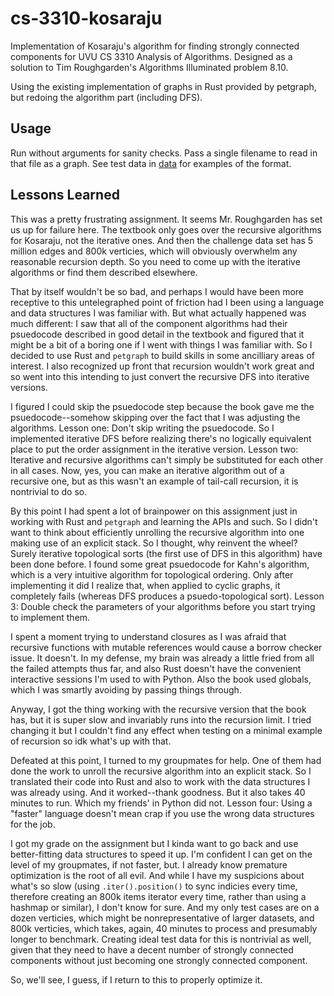 # cs-3310-kosaraju

Implementation of Kosaraju's algorithm for finding strongly connected components for UVU CS 3310 Analysis of Algorithms. Designed as a solution to Tim Roughgarden's Algorithms Illuminated problem 8.10.

Using the existing implementation of graphs in Rust provided by petgraph, but redoing the algorithm part (including DFS).

## Usage

Run without arguments for sanity checks. Pass a single filename to read in that file as a graph. See test data in [data](data/) for examples of the format.

## Lessons Learned

This was a pretty frustrating assignment. It seems Mr. Roughgarden has set us up for failure here. The textbook only goes over the recursive algorithms for Kosaraju, not the iterative ones. And then the challenge data set has 5 million edges and 800k verticies, which will obviously overwhelm any reasonable recursion depth. So you need to come up with the iterative algorithms or find them described elsewhere.

That by itself wouldn't be so bad, and perhaps I would have been more receptive to this untelegraphed point of friction had I been using a language and data structures I was familiar with. But what actually happened was much different: I saw that all of the component algorithms had their psuedocode described in good detail in the textbook and figured that it might be a bit of a boring one if I went with things I was familiar with. So I decided to use Rust and `petgraph` to build skills in some ancilliary areas of interest. I also recognized up front that recursion wouldn't work great and so went into this intending to just convert the recursive DFS into iterative versions.

I figured I could skip the psuedocode step because the book gave me the psuedocode--somehow skipping over the fact that I was adjusting the algorithms. Lesson one: Don't skip writing the psuedocode. So I implemented iterative DFS before realizing there's no logically equivalent place to put the order assignment in the iterative version. Lesson two: Iterative and recursive algorithms can't simply be substituted for each other in all cases. Now, yes, you can make an iterative algorithm out of a recursive one, but as this wasn't an example of tail-call recursion, it is nontrivial to do so.

By this point I had spent a lot of brainpower on this assignment just in working with Rust and `petgraph` and learning the APIs and such. So I didn't want to think about efficiently unrolling the recursive algorithm into one making use of an explicit stack. So I thought, why reinvent the wheel? Surely iterative topological sorts (the first use of DFS in this algorithm) have been done before. I found some great psuedocode for Kahn's algorithm, which is a very intuitive algorithm for topological ordering. Only after implementing it did I realize that, when applied to cyclic graphs, it completely fails (whereas DFS produces a psuedo-topological sort). Lesson 3: Double check the parameters of your algorithms before you start trying to implement them.

I spent a moment trying to understand closures as I was afraid that recursive functions with mutable references would cause a borrow checker issue. It doesn't. In my defense, my brain was already a little fried from all the failed attempts thus far, and also Rust doesn't have the convenient interactive sessions I'm used to with Python. Also the book used globals, which I was smartly avoiding by passing things through.

Anyway, I got the thing working with the recursive version that the book has, but it is super slow and invariably runs into the recursion limit. I tried changing it but I couldn't find any effect when testing on a minimal example of recursion so idk what's up with that. 

Defeated at this point, I turned to my groupmates for help. One of them had done the work to unroll the recursive algorithm into an explicit stack. So I translated their code into Rust and also to work with the data structures I was already using. And it worked--thank goodness. But it also takes 40 minutes to run. Which my friends' in Python did not. Lesson four: Using a "faster" language doesn't mean crap if you use the wrong data structures for the job.

I got my grade on the assignment but I kinda want to go back and use better-fitting data structures to speed it up. I'm confident I can get on the level of my groupmates, if not faster, but. I already know premature optimization is the root of all evil. And while I have my suspicions about what's so slow (using `.iter().position()` to sync indicies every time, therefore creating an 800k items iterator every time, rather than using a hashmap or similar), I don't know for sure. And my only test cases are on a dozen verticies, which might be nonrepresentative of larger datasets, and 800k verticies, which takes, again, 40 minutes to process and presumably longer to benchmark. Creating ideal test data for this is nontrivial as well, given that they need to have a decent number of strongly connected components without just becoming one strongly connected component.

So, we'll see, I guess, if I return to this to properly optimize it.
